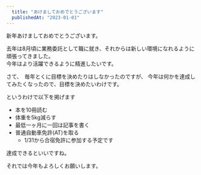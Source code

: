 ```yaml
---
  title: "あけましておめでとうございます"
  publishedAt: "2023-01-01"
---
```


新年あけましておめでとうございます。

去年は8月頃に業務委託として職に就き、それからは新しい環境になれるように頑張ってきました。  
今年はより活躍できるように精進したいです。

さて、　毎年とくに目標を決めたりはしなかったのですが、
今年は何かを達成してみたくなったので、目標を決めたいわけです。

というわけで以下を掲げます

- 本を10冊読む
- 体重を5kg減らす
- 最低一ヶ月に一回は記事を書く
- 普通自動車免許(AT)を取る
  - 1/31から合宿免許に参加する予定です

達成できるといいですね。

それでは今年もよろしくお願いします。
